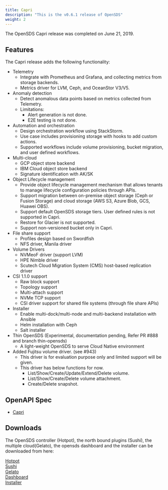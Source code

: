 ```yaml
---
title: Capri
description: "This is the v0.6.1 release of OpenSDS"
weight: 2
---
```



The OpenSDS Capri release was completed on June 21, 2019.

## Features  

The Capri release adds the following functionality:

* Telemetry
   - Integrate with Prometheus and Grafana, and collecting metrics from storage backends.
   - Metrics driver for LVM, Ceph, and OceanStor V3/V5.
* Anomaly detection
   - Detect anomalous data points based on metrics collected from Telemetry.
   - Limitations:
      - Alert generation is not done.
      - E2E testing is not done.
* Automation and orchestration
   - Design orchestration workflow using StackStorm.
   - Use case includes provisioning storage with hooks to add custom actions.
   - Supported workflows include volume provisioning, bucket migration, and user defined workflows.
* Multi-cloud
   - GCP object store backend
   - IBM Cloud object store backend
   - Signature identification with AK/SK
* Object Lifecycle management
   - Provide object lifecycle management mechanism that allows tenants to manage lifecycle configuration policies through APIs.
   - Support migration between on-premise object storage (Ceph or Fusion Storage) and cloud storage (AWS S3, Azure Blob, GCS, Huawei OBS).
   - Support default OpenSDS storage tiers. User defined rules is not supported in Capri.
   - Restore for Glacier is not supported.
   - Support non-versioned bucket only in Capri.
* File share support
   - Profiles design based on Swordfish
   - NFS driver, Manila driver
* Volume Drivers
   - NVMeoF driver (support LVM)
   - HPE Nimble driver
   - Scutech Cloud Migration System (CMS) host-based replication driver
* CSI 1.1.0 support
   - Raw block support
   - Topology support
   - Multi-attach support
   - NVMe TCP support
   - CSI driver support for shared file systems (through file share APIs)
* Installer
   - Enable multi-dock/multi-node and multi-backend installation with Ansible
   - Helm installation with Ceph
   - Salt installer
* Thin OpenSDS (Experimental, documentation pending, Refer PR #888 and branch thin-opensds)
   - A light-weight OpenSDS to serve Cloud Native environment
* Added Fujitsu volume driver. (see #943)
   - This driver is for evaluation purpose only and limited support will be given.
   - This driver has below functions for now.
      - List/Show/Create/Update/Extend/Delete volume.
      - List/Show/Create/Delete volume attachment.
      - Create/Delete snapshot.


## OpenAPI Spec
* [Capri](/guides/api-spec/capri/)

## Downloads  

The OpenSDS controller (Hotpot), the north bound plugins (Sushi), the multiple cloud(Gelato), 
the opensds dashboard and the installer can be downloaded from here:

[Hotpot](https://github.com/opensds/opensds/releases/tag/v0.6.1)  
[Sushi](https://github.com/opensds/nbp/releases/tag/v0.6.1)  
[Gelato](https://github.com/opensds/multi-cloud/releases/tag/v0.6.1)  
[Dashboard](https://github.com/opensds/opensds-dashboard/releases/tag/v0.6.1)  
[Installer](https://github.com/opensds/opensds-installer/releases/tag/v0.6.1)  
